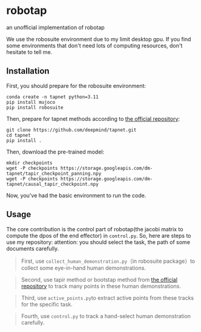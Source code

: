 # robotap

an unofficial implementation of robotap

We use the robosuite environment due to my limit desktop gpu. If you find some environments that don't need lots of computing resources, don't hesitate to tell me.

## Installation

First, you should prepare for the robosuite environment:
```
conda create -n tapnet python=3.11
pip install mujoco
pip install robosuite
```
Then, prepare for tapnet methods according to [the official repository](https://github.com/google-deepmind/tapnet):
```
git clone https://github.com/deepmind/tapnet.git
cd tapnet
pip install .
```
Then, download the pre-trained model:
```
mkdir checkpoints
wget -P checkpoints https://storage.googleapis.com/dm-tapnet/tapir_checkpoint_panning.npy
wget -P checkpoints https://storage.googleapis.com/dm-tapnet/causal_tapir_checkpoint.npy
```
Now, you've had the basic environment to run the code.

## Usage
The core contribution is the control part of robotap(the jacobi matrix to compute the dpos of the end effector) in `control.py`. So, here are steps to use my repository:
attention: you should select the task, the path of some documents carefully.
>First, use `collect_human_demonstration.py`（in robosuite package）to collect some eye-in-hand human demonstrations.

>Second, use tapir method or bootstap method from [the official repository](https://github.com/google-deepmind/tapnet) to track many points in these human demonstrations.

>Third, use `active_points.py`to extract active points from these tracks for the specific task.

>Fourth, use  `control.py` to track a hand-select human demonstration carefully.

